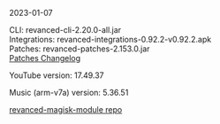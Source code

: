 2023-01-07
  
CLI: revanced-cli-2.20.0-all.jar  
Integrations: revanced-integrations-0.92.2-v0.92.2.apk  
Patches: revanced-patches-2.153.0.jar  
[Patches Changelog](https://github.com/revanced/revanced-patches/releases/tag/v2.153.0)  

YouTube version: 17.49.37  

Music (arm-v7a) version: 5.36.51  

[revanced-magisk-module repo](https://github.com/j-hc/revanced-magisk-module)
